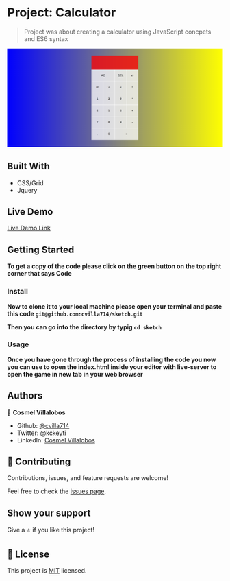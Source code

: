 # Project: Calculator

> Project was about creating a calculator
> using JavaScript concpets and ES6 syntax

![screenshot](./app_screenshot.png)

## Built With

- CSS/Grid
- Jquery

## Live Demo

[Live Demo Link](https://cvilla714.github.io/sketch/)

## Getting Started

**To get a copy of the code please click on the green button on the top right corner that says Code**

### Install

**Now to clone it to your local machine please open your terminal and paste this code `git@github.com:cvilla714/sketch.git`**

**Then you can go into the directory by typig `cd sketch `**

### Usage

**Once you have gone through the process of installing the code you now you can use to open the index.html inside your editor with live-server to open the game in new tab in your web browser**

## Authors

👤 **Cosmel Villalobos**

- Github: [@cvilla714](https://github.com/cvilla714)
- Twitter: [@kckeyti](https://twitter.com/kckeyti)
- LinkedIn: [Cosmel Villalobos](https://www.linkedin.com/in/cosvilla/)

## 🤝 Contributing

Contributions, issues, and feature requests are welcome!

Feel free to check the [issues page](https://github.com/cvilla714/sketch/pulls).

## Show your support

Give a ⭐️ if you like this project!

## 📝 License

This project is [MIT](https://github.com/cvilla714/sketch/blob/master/LICENSE) licensed.
